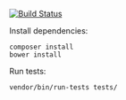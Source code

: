 [![Build Status](https://travis-ci.org/mrtnzlml/hhvm-nette.svg?branch=master)](https://travis-ci.org/mrtnzlml/hhvm-nette)

Install dependencies:
```
composer install
bower install
```

Run tests:
```console
vendor/bin/run-tests tests/
```

